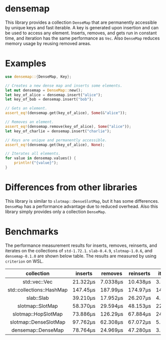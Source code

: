 # densemap

This library provides a collection `DenseMap` that are permanently accessible by unique keys and fast
iterable. A key is generated upon insertion and can be used to access any element. Inserts,
removes, and gets run in constant time, and iteration has the same performance as `Vec`. Also
`DenseMap` reduces memory usage by reusing removed areas.

# Examples

```rust
use densemap::{DenseMap, Key};

// Creates a new dense map and inserts some elements.
let mut densemap = DenseMap::new();
let key_of_alice = densemap.insert("alice");
let key_of_bob = densemap.insert("bob");

// Gets an element.
assert_eq!(densemap.get(key_of_alice), Some(&"alice"));

// Removes an element.
assert_eq!(densemap.remove(key_of_alice), Some("alice"));
let key_of_charlie = densemap.insert("charlie");

// Keys are unique and permanently accessible.
assert_eq!(densemap.get(key_of_alice), None);

// Iterates all elements.
for value in densemap.values() {
    println!("{value}");
}
```

# Differences from other libraries

This library is similar to `slotmap::DenseSlotMap`, but it has some differences.
`DenseMap` has a performance advantage due to reduced overhead. Also this library simply provides
only a collection `DenseMap`.

# Benchmarks

The performance measurement results for inserts, removes, reinserts, and iterates on the
collections of `std-1.72.1`. `slab-0.4.9`, `slotmap-1.0.6`, and `densemap-0.1.0` are shown
below table. The results are measured by using `criterion` on WSL.

| collection | inserts | removes | reinserts | iterates |
|:----------:|:-------:|:-------:|:---------:|:--------:|
| std::vec::Vec | 21.322μs | 7.0338μs | 10.438μs | 3.6754μs |
| std::collections::HashMap | 147.45μs | 187.99μs | 174.97μs | 14.617μs |
| slab::Slab | 39.210μs | 17.952μs | 26.207μs | 4.9409μs |
| slotmap::SlotMap | 58.370μs | 29.594μs | 48.153μs | 22.566μs |
| slotmap::HopSlotMap | 73.886μs | 126.29μs | 67.884μs | 24.349μs |
| slotmap::DenseSlotMap | 97.762μs | 62.308μs | 67.072μs | 5.2833μs |
| densemap::DenseMap | 78.764μs | 24.969μs | 47.280μs | 3.6269μs |
